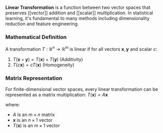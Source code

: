 **Linear Transformation** is a function between two vector spaces that preserves [[vector]] addition and [[scalar]] multiplication. In statistical learning, it's fundamental to many methods including dimensionality reduction and feature engineering.

### Mathematical Definition
A transformation $T: \mathbb{R}^n \rightarrow \mathbb{R}^m$ is linear if for all vectors $\mathbf{x}, \mathbf{y}$ and scalar $c$:
1. $T(\mathbf{x} + \mathbf{y}) = T(\mathbf{x}) + T(\mathbf{y})$ (Additivity)
2. $T(c\mathbf{x}) = cT(\mathbf{x})$ (Homogeneity)

### Matrix Representation
For finite-dimensional vector spaces, every linear transformation can be represented as a matrix multiplication:
$T(\mathbf{x}) = A\mathbf{x}$

where:
- $A$ is an $m \times n$ matrix
- $\mathbf{x}$ is an $n \times 1$ vector
- $T(\mathbf{x})$ is an $m \times 1$ vector
